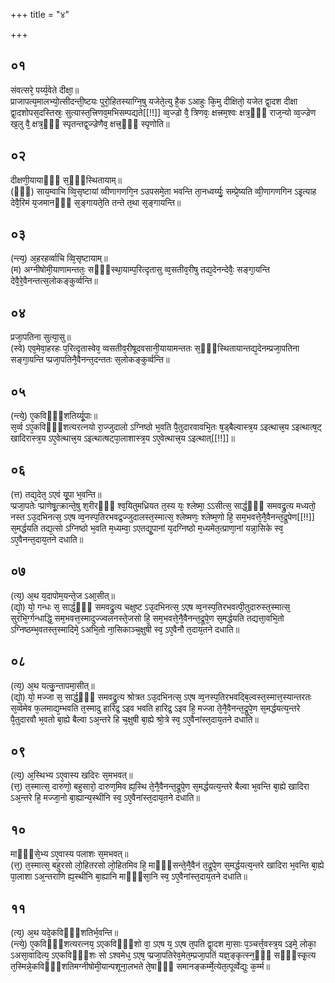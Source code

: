 +++
title = "४"

+++
## ०१
संवत्सरे᳘ पर्य्य᳘वेते दीक्षा᳘॥  
प्राजापत्य᳘मालभ्यो᳘त्सीदन्ती᳘ष्टयः पुरो᳘हितस्याग्नि᳘षु यजेते᳘त्यु है᳘क ऽआहुः कि᳘मु दीक्षितो᳘ यजेत द्वा᳘दश दीक्षा द्वा᳘दशोपस᳘दस्तिस्रः᳘ सुत्यास्त᳘त्त्रिणव᳘मभिसम्पद्यते[[!!]] व्व᳘ज्ज्रो वै᳘ त्रिणवः᳘ क्षत्त्रम᳘श्वः क्षत्र᳘ᳫँ᳘ राज᳘न्यो व्व᳘ज्ज्रेण ख᳘लु वै᳘ क्षत्र᳘ᳫँ᳘ स्पृतन्तद्व᳘ज्ज्रेणैव᳘ क्षत्त्र᳘ᳫँ᳘ स्पृणोति॥  
## ०२
दीक्षणी᳘यायाᳫँ᳭ स᳘ᳫँ᳘स्थितायाम्॥  
(ᳫँ᳭) साय᳘म्वाचि व्वि᳘सृष्टायां व्वीणागणगि᳘न ऽउपसमे᳘ता भवन्ति ता᳘नध्वर्य्युः᳘ सम्प्रे᳘ष्यति व्वी᳘णागणगिन ऽइ᳘त्याह देवै᳘रिमं य᳘जमानᳫँ᳭ स᳘ङ्गायते᳘ति तन्ते त᳘था स᳘ङ्गायन्ति॥  
## ०३
(न्त्य᳘) अ᳘हरहर्व्वाचि व्वि᳘सृष्टायाम्॥  
(म) अग्नीषोमी᳘याणामन्ततः᳘ सᳫँ᳭स्था᳘याम्प᳘रित्दृतासु व्व᳘सतीव᳘रीषु तद्य᳘देनन्देवैः᳘ सङ्गा᳘यन्ति देवै᳘रे᳘वैनन्तत्स᳘लोकङ्कुर्व्वन्ति॥  
## ०४
प्रजा᳘पतिना सुत्या᳘सु॥  
(स्वे) एव᳘मेवा᳘हरहः प᳘रित्दृतास्वेव᳘ व्वसतीव᳘रीषूदवसानी᳘यायामन्ततः स᳘ᳫँ᳘स्थितायान्तद्य᳘देनम्प्रजा᳘पतिना सङ्गा᳘यन्ति प्प्रजा᳘पतिनै᳘वैनन्त᳘दन्ततः स᳘लोकङ्कुर्व्वन्ति॥  
## ०५
(न्त्ये᳘) ए᳘कविᳫँ᳭शतिर्य्यू᳘पाः॥  
स᳘र्व्व ऽए᳘कविᳫँ᳭शत्यरत्नयो रा᳘ज्जुदालो ऽग्निष्ठो भ᳘वति पै᳘तुदारवावभि᳘तः ष᳘ड्बैल्वास्त्र᳘य ऽइत्थात्त्र᳘य ऽइत्थात्ष᳘ट् खादिरास्त्र᳘य ऽए᳘वेत्थात्त्र᳘य ऽइत्थात्षट्पा᳘लाशास्त्र᳘य ऽए᳘वेत्थात्त्र᳘य ऽइत्थात्[[!!]]॥  
## ०६
(त्त) तद्य᳘देत᳘ ऽएवं यू᳘पा भ᳘वन्ति॥  
प्प्रजा᳘पतेः प्प्राणेषू᳘त्क्रान्ते᳘षु श᳘रीरᳫँ᳭ श्व᳘यितुमध्रियत त᳘स्य यः᳘ श्लेष्मा᳘ ऽऽसीत्स᳘ सार्द्ध᳘ᳫँ᳘ समवद्रु᳘त्य मध्यतो᳘ नस्त ऽउ᳘दभिनत्स᳘ ऽएष व्व᳘नस्प᳘तिरभवद्र᳘ज्जुदालस्त᳘स्मात्स᳘ श्लेष्मणः᳘ श्लेष्म᳘णो हि᳘ सम᳘भवत्ते᳘नै᳘वैनन्त᳘द्रूपेण[[!!]] स᳘मर्द्धयति तद्य᳘त्सो ऽग्निष्ठो भ᳘वति म᳘ध्यम्वा᳘ ऽएतद्यू᳘पानां य᳘दग्निष्ठो म᳘ध्यमेत᳘त्प्राणा᳘नां यन्ना᳘सिके स्व᳘ ऽए᳘वैनन्त᳘दाय᳘तने दधाति॥  
## ०७
(त्य᳘) अ᳘थ य᳘दापोम᳘यन्ते᳘ज ऽआ᳘सीत्॥  
(द्यो᳘) यो᳘ गन्धः स᳘ सार्द्ध᳘ᳫँ᳘ समवद्रु᳘त्य चक्षुष्ट ऽउ᳘दभिनत्स᳘ ऽएष व्व᳘नस्प᳘तिरभवत्पी᳘तुदारुस्त᳘स्मात्स᳘ सुरभि᳘र्ग्गन्धाद्धि᳘ सम᳘भवत्त᳘स्मादुज्ज्वलनस्ते᳘जसो हि᳘ सम᳘भवत्ते᳘नै᳘वैनन्त᳘द्रूपे᳘ण स᳘मर्द्धयति तद्यत्ता᳘वभि᳘तो ऽग्निष्ठम्भ᳘वतस्त᳘स्मादिमे᳘ ऽअभि᳘तो ना᳘सिकाञ्च᳘क्षुषी स्व᳘ ऽए᳘वैनौ त᳘दाय᳘तने दधाति॥  
## ०८
(त्य᳘) अ᳘थ यत्कु᳘न्तापमा᳘सीत्॥  
(द्यो᳘) यो᳘ मज्जा स᳘ सार्द्ध᳘ᳫँ᳘ समवद्रु᳘त्य श्रोत्रत ऽउ᳘दभिनत्स᳘ ऽएष व्व᳘नस्प᳘तिरभवद्बि᳘ल्वस्त᳘स्मात्त᳘स्यान्तरतः स᳘र्व्वमेव फ᳘लमाद्य᳘म्भवति त᳘स्मादु हारिद्र᳘ ऽइव भवति हारिद्र᳘ ऽइव हि᳘ मज्जा ते᳘नै᳘वैनन्त᳘द्रूपे᳘ण स᳘मर्द्धयत्य᳘न्तरे पै᳘तुदारवौ भ᳘वतो बा᳘ह्ये बैल्वा ऽअ᳘न्तरे हि च᳘क्षुषी बा᳘ह्ये श्रो᳘त्रे स्व᳘ ऽए᳘वैनांस्त᳘दाय᳘तने दधाति॥  
## ०९
(त्य᳘) अ᳘स्थिभ्य ऽए᳘वास्य खदिरः स᳘मभवत्॥  
(त्त᳘) त᳘स्मात्स᳘ दारुणो᳘ बहुसारो᳘ दारुण᳘मिव ह्य᳘स्थि ते᳘नै᳘वैनन्त᳘द्रूपे᳘ण स᳘मर्द्धयत्य᳘न्तरे बैल्वा भ᳘वन्ति बा᳘ह्ये खादिरा ऽअ᳘न्तरे हि᳘ मज्जा᳘नो बा᳘ह्यान्य᳘स्थीनि स्व᳘ ऽए᳘वैनांस्त᳘दाय᳘तने दधाति॥  
## १०
माᳫँ᳭से᳘भ्य ऽए᳘वास्य पलाशः स᳘मभवत्॥  
(त्त᳘) त᳘स्मात्स᳘ बहुरसो लो᳘हितरसो लो᳘हितमिव हि᳘ माᳫँ᳭सन्ते᳘नै᳘वैनं त᳘द्रूपे᳘ण स᳘मर्द्धयत्य᳘न्तरे खादिरा भ᳘वन्ति बा᳘ह्ये पा᳘लाशा ऽअ᳘न्तराणि ह्य᳘स्थीनि बा᳘ह्यानि माᳫँ᳭सा᳘नि स्व᳘ ऽए᳘वैनांस्त᳘दाय᳘तने दधाति॥  
## ११
(त्य᳘) अ᳘थ यदे᳘कविᳫँ᳭शतिर्भ᳘वन्ति॥  
(न्त्ये᳘) ए᳘कविᳫँ᳭शत्यरत्नय᳘ ऽएकविᳫँ᳭शो वा᳘ ऽएष य᳘ ऽएष त᳘पति द्वा᳘दश मा᳘साः प᳘ञ्चर्त्त᳘वस्त्र᳘य ऽइमे᳘ लोका᳘ ऽअसा᳘वादित्य᳘ ऽएकविᳫँ᳭शः सो ऽश्वमेध᳘ ऽएष᳘ प्प्रजा᳘पतिरेव᳘मेत᳘म्प्रजा᳘पतिं यज्ञ᳘ङ्कृत्स्न᳘ᳫँ᳘ सᳫँ᳭स्कृ᳘त्य त᳘स्मिन्ने᳘कविᳫँ᳭शतिमग्नीषोमी᳘यान्पशूना᳘लभते ते᳘षाᳫँ᳭ समानङ्कर्म्मे᳘त्येत᳘त्पूर्व्वेद्युः क᳘र्म्म॥  
